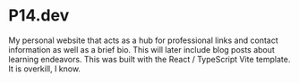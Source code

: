 # P14.dev

My personal website that acts as a hub for professional links and contact information as well as a brief bio. This will later include blog posts about learning endeavors. This was built with the React / TypeScript Vite template. It is overkill, I know.
